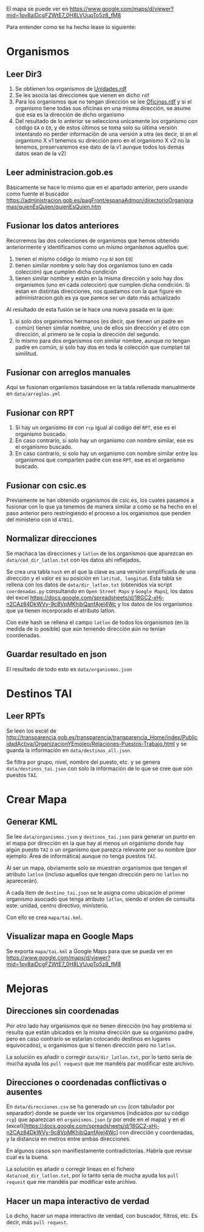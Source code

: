El mapa se puede ver en https://www.google.com/maps/d/viewer?mid=1pv8aiDcgFZWtE7_0H8LVUupTo5z8_fM8

Para entender como se ha hecho lease lo siguiente:

# Organismos

## Leer Dir3

1. Se obtienen los organismos de [Unidades.rdf](
http://dir3rdf.redsara.es/Unidades.rdf)
2. Se les asocia las direcciones que vienen en dicho `rdf`
3. Para los organismos que no tengan dirección se lee [Oficinas.rdf](http://dir3rdf.redsara.es/Oficinas.rdf) y si el organismo tiene todas sus oficinas en una misma dirección, se asume que esa es la dirección de dicho organismo
4. Del resultado de lo anterior se selecciona unicamente los organismo con código `EA` o `E0`, y de estos últimos se toma solo su última versión intentando no perder información de una versión a otra (es decir, si en el organismo X v1 tenemos su dirección pero en el organismo X v2 no la tenemos, preservaremos ese dato de la v1 aunque todos los demás datos sean de la v2)

## Leer administracion.gob.es

Básicamente se hace lo mismo que en el apartado anterior, pero usando como fuente el buscador https://administracion.gob.es/pagFront/espanaAdmon/directorioOrganigramas/quienEsQuien/quienEsQuien.htm

## Fusionar los datos anteriores

Recorremos las dos colecciones de organismos que hemos obtenido anteriormente y identificamos como un mismo organismos aquellos que:

1. tienen el mismo código (o mismo `rcp` si son `E0`)
2. tienen similar nombre y solo hay dos organismos (uno en cada colección) que cumplen dicha condición
3. tienen similar nombre y están en la misma dirección y solo hay dos organismos (uno en cada colección) que cumplen dicha condición. Si estan en distintas direcciones, nos quedamos con la que figure en administracion.gob.es ya que parece ser un dato más actualizado

Al resultado de esta fusión se le hace una nueva pasada en la que:

1. si solo dos organismos hermanos (es decir, que tienen un padre en común) tienen similar nombre, uno de ellos sin dirección y el otro con dirección, al primero se le copia la dirección del segundo.
2. lo mismo para dos organismos con similar nombre, aunque no tengan padre en común, si solo hay dos en toda la colección que cumplan tal similitud.

## Fusionar con arreglos manuales

Aquí se fusionan organismos basándose en la tabla rellenada manualmente en `data/arreglos.yml`

## Fusionar con RPT

1. Si hay un organismo `E0` con `rcp` igual al codigo del `RPT`, ese es el organismo buscado.
2. En caso contrarío, si solo hay un organismo con nombre similar, ese es el organismo buscado.
3. En caso contrarío, si solo hay un organismo con nombre similar entre los organismos que comparten padre con ese `RPT`, ese es el organismo buscado.

## Fusionar con csic.es

Previamente se han obtenido organismos de csic.es, los cuales pasamos a fusionar con lo que ya tenemos de manera similar a como se ha hecho en el paso anterior pero restringiendo el proceso a los organismos que penden del ministerio con id `47811`.

## Normalizar direcciones

Se machaca las direcciones y `latlon` de los organismos que aparezcan en `data/cod_dir_latlon.txt` con los datos ahí reflejados.

Se crea una tabla `hash` en el que la clave es una versión simplificada de una dirección y el valor es su posición en `latitud, longitud`. Esta tabla se rellena con los datos de `data/dir_latlon.txt` (obtenidos vía script `coordenadas.py` consultando en `Open Street Maps` y `Google Maps`), los datos del excel https://docs.google.com/spreadsheets/d/18GC2-xHj-n2CAz84DkWVy-9c8VpMKhibQanfAjeI4Wc y los datos de los organismos que ya tienen incorporado el atributo latlon.

Con este hash se rellena el campo `latlon` de todos los organismos (en la medida de lo posible) que aún teniendo dirección aún no tenían coordenadas.

## Guardar resultado en json

El resultado de todo esto es `data/organismos.json`

# Destinos TAI

## Leer RPTs

Se leen los excel de http://transparencia.gob.es/transparencia/transparencia_Home/index/PublicidadActiva/OrganizacionYEmpleo/Relaciones-Puestos-Trabajo.html y se guarda la información en `data/destinos_all.json`.

Se filtra por grupo, nivel, nombre del puesto, etc. y se genera `data/destinos_tai.json` con solo la información de lo que se cree que son puestos `TAI`.

# Crear Mapa

## Generar KML

Se lee `data/organismos.json` y `destinos_tai.json` para generar un punto en el mapa por dirección en la que hay al menos un organismo donde hay algún puesto `TAI` o un organismo que parezca relevante por su nombre (por ejemplo: Área de informática) aunque no tenga puestos `TAI`.

Al ser un mapa, obviamente solo se muestran organismos que tengan el atributo `latlon` (incluso aquellos que tengan dirección pero no `latlon` no aparecerán).

A cada item de `destino_tai.json` se le asigna como ubicación el primer organismo asociado que tenga atributo `latlon`, siendo el orden de consulta este: unidad, centro directivo, ministerio.

Con ello se crea `mapa/tai.kml`.

## Visualizar mapa en Google Maps

Se exporta `mapa/tai.kml` a Google Maps para que se pueda ver en https://www.google.com/maps/d/viewer?mid=1pv8aiDcgFZWtE7_0H8LVUupTo5z8_fM8

# Mejoras

## Direcciones sin coordenadas

Por otro lado hay organismos que no tienen dirección (no hay problema si resulta que están ubicados en la misma dirección que su organismo padre, pero en caso contrario se estarían colocando destinos en lugares equivocados), u organismos que si tienen dirección pero no `latlon`.

La solución es añadir o corregir `data/dir_latlon.txt`, por lo tanto seria de mucha ayuda los `pull request` que me mandéis par modificar este archivo.

## Direcciones o coordenadas conflictivas o ausentes

En `data/direcciones.csv` se ha generado un `csv` (con tabulador por separador) donde se puede ver los organismos (indicados por su código `rcp`) que aparezcan en `organismos.json` (y por ende en el mapa) y en el (excel)[https://docs.google.com/spreadsheets/d/18GC2-xHj-n2CAz84DkWVy-9c8VpMKhibQanfAjeI4Wc] con dirección y coordenadas, y la distancia en metros entre ambas direcciones.

En algunos casos son manifiestamente contradictorias. Habría que revisar cual es la buena.

La solución es añadir o corregir lineas en el fichero `data/cod_dir_latlon.txt`, por lo tanto seria de mucha ayuda los `pull request` que me mandéis par modificar este archivo. 

## Hacer un mapa interactivo de verdad

Lo dicho, hacer un mapa interactivo de verdad, con buscador, filtros, etc.
Es decir, más `pull request`.
